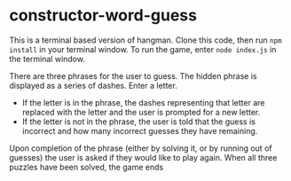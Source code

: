 # constructor-word-guess

This is a terminal based version of hangman.  Clone this code, then run `npm install` in your terminal window.
To run the game, enter `node index.js` in the terminal window.

There are three phrases for the user to guess.
The hidden phrase is displayed as a series of dashes.
Enter a letter.
* If the letter is in the phrase, the dashes representing that letter are replaced with the letter and the user is prompted for a new letter.
* If the letter is not in the phrase, the user is told that the guess is incorrect and how many incorrect guesses they have remaining.

Upon completion of the phrase (either by solving it, or by running out of guesses) the user is asked if they would like to play again. When all three puzzles have been solved, the game ends
